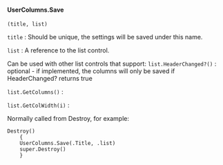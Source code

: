 #### UserColumns.Save

``` suneido
(title, list)
```
`title`
: Should be unique, the settings will be saved under this name.

`list`
: A reference to the list control.

Can be used with other list controls that support:
`list.HeaderChanged?()`
: optional - if implemented, the columns will only be saved if HeaderChanged? returns true

`list.GetColumns()`
: 

`list.GetColWidth(i)`
: 

Normally called from Destroy, for example:

``` suneido
Destroy()
    {
    UserColumns.Save(.Title, .list)
    super.Destroy()
    }
```